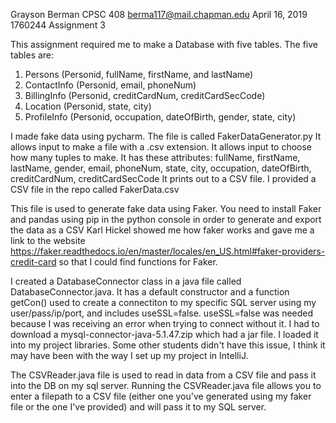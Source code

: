 Grayson Berman
CPSC 408
berma117@mail.chapman.edu
April 16, 2019
1760244
Assignment 3

This assignment required me to make a Database with five tables. 
The five tables are: 
1) Persons (Personid, fullName, firstName, and lastName)
2) ContactInfo (Personid, email, phoneNum)
3) BillingInfo (Personid, creditCardNum, creditCardSecCode)
4) Location (Personid, state, city)
5) ProfileInfo (Personid, occupation, dateOfBirth, gender, state, city)

I made fake data using pycharm. The file is called FakerDataGenerator.py
It allows input to make a file with a .csv extension. It allows input to choose how many tuples to make.
It has these attributes: 
fullName, firstName, lastName, gender, email, phoneNum, state, city, occupation, dateOfBirth, creditCardNum, creditCardSecCode
It prints out to a CSV file. I provided a CSV file in the repo called FakerData.csv

This file is used to generate fake data using Faker. You need to install Faker and pandas using pip in the python console in order to generate and export the data as a CSV
Karl Hickel showed me how faker works and gave me a link to the website https://faker.readthedocs.io/en/master/locales/en_US.html#faker-providers-credit-card
so that I could find functions for Faker.

I created a DatabaseConnector class in a java file called DatabaseConnector.java.
It has a default constructor and a function getCon() used to create a connectiton to my specific SQL server using my 
user/pass/ip/port, and includes useSSL=false. useSSL=false was needed because I was receiving an error when
trying to connect without it.
I had to download a mysql-connector-java-5.1.47.zip which had a jar file. I loaded it into my project libraries. 
Some other students didn't have this issue, I think it may have been with the way I set up my project in IntelliJ.

The CSVReader.java file is used to read in data from a CSV file and pass it into the DB on my sql server.
Running the CSVReader.java file allows you to enter a filepath to a CSV file (either one you've generated using my faker file or the one I've provided) and will pass it to my SQL server.
